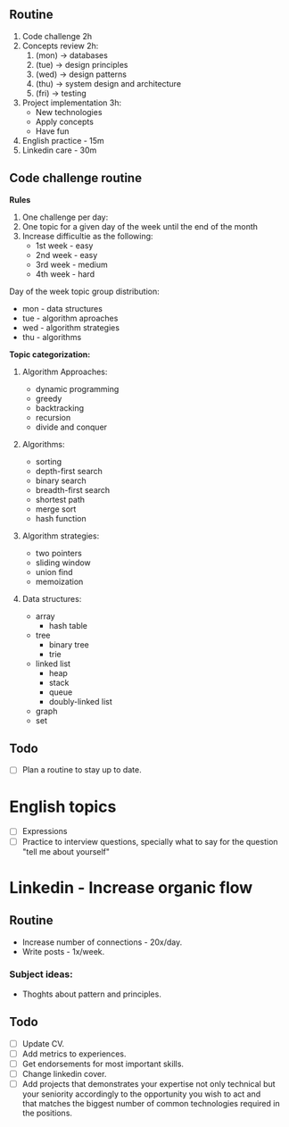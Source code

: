 ## Routine
1. Code challenge 2h
2. Concepts review 2h:
    1. (mon) -> databases
    2. (tue) -> design principles
    3. (wed) -> design patterns
    4. (thu) -> system design and architecture
    5. (fri) -> testing
3. Project implementation 3h:
    - New technologies
    - Apply concepts
    - Have fun
4. English practice - 15m
5. Linkedin care - 30m

## Code challenge routine
**Rules**  
1. One challenge per day:
2. One topic for a given day of the week until the end of the month
3. Increase difficultie as the following:
   - 1st week - easy
   - 2nd week - easy
   - 3rd week - medium
   - 4th week - hard

Day of the week topic group distribution:
- mon - data structures
- tue - algorithm aproaches
- wed - algorithm strategies
- thu - algorithms

**Topic categorization:**
1. Algorithm Approaches:
    - dynamic programming
    - greedy
    - backtracking
    - recursion
    - divide and conquer

2. Algorithms:
    - sorting
    - depth-first search
    - binary search
    - breadth-first search
    - shortest path
    - merge sort
    - hash function

3. Algorithm strategies:
    - two pointers
    - sliding window
    - union find
    - memoization

4. Data structures:
    - array
        - hash table
    - tree
        - binary tree
        - trie
    - linked list
        - heap
        - stack
        - queue
        - doubly-linked list
    - graph
    - set
  
## Todo
- [ ] Plan a routine to stay up to date.

# English topics
- [ ] Expressions
- [ ] Practice to interview questions, specially what to say for the 
      question "tell me about yourself"

# Linkedin - Increase organic flow

## Routine
- Increase number of connections - 20x/day.
- Write posts - 1x/week.

### Subject ideas:
- Thoghts about pattern and principles.
   
## Todo
- [ ] Update CV.
- [ ] Add metrics to experiences.
- [ ] Get endorsements for most important skills.
- [ ] Change linkedin cover.
- [ ] Add projects that demonstrates your expertise not only technical but  
      your seniority accordingly to the opportunity you wish to act and  
      that matches the biggest number of common technologies required in  
      the positions.
